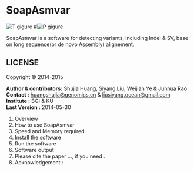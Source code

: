 SoapAsmvar
==========
![T gigure](http://img01.36krcnd.com/thumbs/w_720/h_480/wp-content/uploads/2011/11/github-profile1.png)
#![P gigure](http://h.hiphotos.baidu.com/image/w%3D310/sign=618e3b7948ed2e73fce9802db703a16d/42166d224f4a20a411d7e83a92529822730ed006.jpg)

SoapAsmvar is a software for detecting variants, including Indel & SV, base on long sequence(or de novo Assembly) alignement.

LICENSE 
--------
Copyright &copy; 2014-2015

__Author & contributors:__ Shujia Huang, Siyang Liu, Weijian Ye & Junhua Rao   <br/>
__Contact              :__ huangshujia@genomics.cn & liusiyang.ocean@gmail.com <br/>
__Institute            :__ BGI & KU                                            <br/>
__Last Version         :__ 2014-05-30                                          <br/>

1. Overview
2. How to use SoapAsmvar
3. Speed and Memory required
4. Install the software
5. Run the software
6. Software output 
7. Please cite the paper ..., if you need .
8. Acknowledgement :

